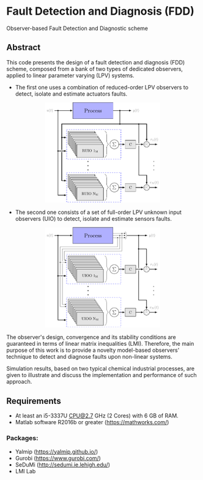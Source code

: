 # Fault Detection and Diagnosis (FDD) 
Observer-based Fault Detection and Diagnostic scheme

## Abstract
This code presents the design of a fault detection and diagnosis (FDD) scheme, composed from a bank of two types of dedicated observers, applied to linear parameter varying (LPV) systems. 
* The first one uses a combination of reduced-order LPV observers to detect, isolate and estimate actuators faults.

<div style="text-align:center"><img src="images/LPVRUIOBank.pdf" width="300"></div>

* The second one consists of a set of full-order LPV unknown input observers (UIO) to detect, isolate and estimate sensors faults. 

<div style="text-align:center"><img src="images/LPVUIOOBank.png" width="300"></div>

The observer's design, convergence and its stability conditions are guaranteed in terms of linear matrix inequalities (LMI). Therefore, the main purpose of this work is to provide a novelty model-based observers' technique to detect and diagnose faults upon non-linear systems.

Simulation results, based on two typical chemical industrial processes, are given to illustrate and discuss the implementation and performance of such approach.

## Requirements
- At least an i5-3337U CPU@2.7 GHz (2 Cores) with 6 GB of RAM.
- Matlab software R2016b or greater (https://mathworks.com/)

### Packages:
- Yalmip (https://yalmip.github.io/)
- Gurobi (https://www.gurobi.com/)
- SeDuMi (http://sedumi.ie.lehigh.edu/)
- LMI Lab 
